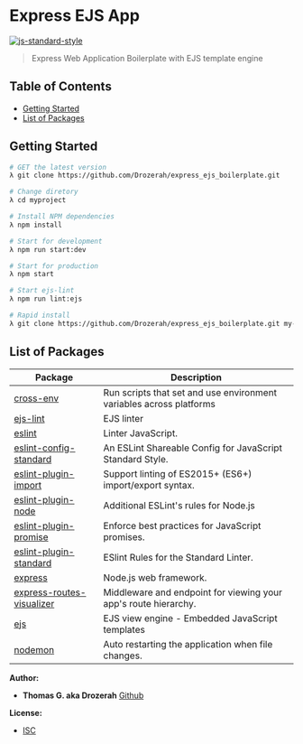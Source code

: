 # Express EJS App

[![js-standard-style](https://img.shields.io/badge/code%20style-standard-brightgreen.svg)](http://standardjs.com)

> Express Web Application Boilerplate with EJS template engine

Table of Contents
-----------------

- [Getting Started](#getting-started)
- [List of Packages](#list-of-packages)

Getting Started
---------------

```bash
# GET the latest version
λ git clone https://github.com/Drozerah/express_ejs_boilerplate.git

# Change diretory
λ cd myproject

# Install NPM dependencies
λ npm install

# Start for development
λ npm run start:dev

# Start for production
λ npm start

# Start ejs-lint
λ npm run lint:ejs

# Rapid install
λ git clone https://github.com/Drozerah/express_ejs_boilerplate.git my-project-name && cd my-project-name && npm install && code . && exit
```
List of Packages
----------------

| Package                                                                            | Description                                                              |
| ---------------------------------------------------------------------------------- | ------------------------------------------------------------------------ |
| [cross-env](https://www.npmjs.com/package/cross-env)                               | Run scripts that set and use environment variables across platforms      |
| [ejs-lint](https://www.npmjs.com/package/ejs-lint)                                 | EJS linter                                                               |
| [eslint](https://eslint.org/)                                                      | Linter JavaScript.                                                       |
| [eslint-config-standard](https://www.npmjs.com/package/eslint-config-standard)     | An ESLint Shareable Config for JavaScript Standard Style.                |
| [eslint-plugin-import](https://eslint.org/)                                        | Support linting of ES2015+ (ES6+) import/export syntax.                  |
| [eslint-plugin-node](https://www.npmjs.com/package/eslint-plugin-node)             | Additional ESLint's rules for Node.js                                    |
| [eslint-plugin-promise](https://www.npmjs.com/package/eslint-plugin-promise)       | Enforce best practices for JavaScript promises.                          |
| [eslint-plugin-standard](https://www.npmjs.com/package/eslint-plugin-standard)     | ESlint Rules for the Standard Linter.                                    |
| [express](https://expressjs.com/)                                                  | Node.js web framework.                                                   |
| [express-routes-visualizer](https://github.com/Drozerah/express-routes-visualizer) | Middleware and endpoint for viewing your app's route hierarchy.          |
| [ejs](https://www.npmjs.com/package/ejs)                                           | EJS view engine - Embedded JavaScript templates                          |
| [nodemon](https://www.npmjs.com/package/nodemon)                                   | Auto restarting the application when file changes.                       |


__Author:__

- **Thomas G. aka Drozerah** [Github](https://github.com/Drozerah)

__License:__

- [ISC](licence)